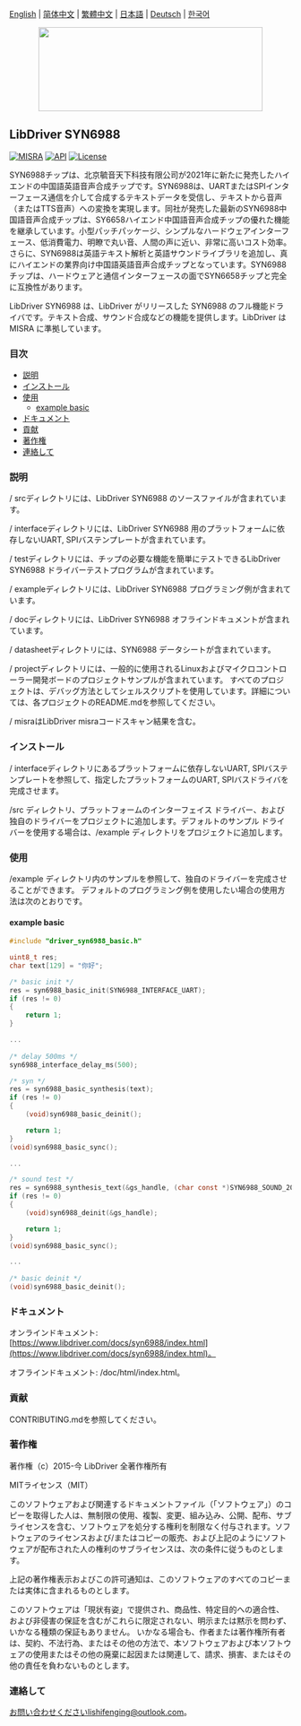 [English](/README.md) | [ 简体中文](/README_zh-Hans.md) | [繁體中文](/README_zh-Hant.md) | [日本語](/README_ja.md) | [Deutsch](/README_de.md) | [한국어](/README_ko.md)

<div align=center>
<img src="/doc/image/logo.svg" width="400" height="150"/>
</div>

## LibDriver SYN6988

[![MISRA](https://img.shields.io/badge/misra-compliant-brightgreen.svg)](/misra/README.md) [![API](https://img.shields.io/badge/api-reference-blue.svg)](https://www.libdriver.com/docs/syn6988/index.html) [![License](https://img.shields.io/badge/license-MIT-brightgreen.svg)](/LICENSE)

SYN6988チップは、北京毓音天下科技有限公司が2021年に新たに発売したハイエンドの中国語英語音声合成チップです。SYN6988は、UARTまたはSPIインターフェース通信を介して合成するテキストデータを受信し、テキストから音声（またはTTS音声）への変換を実現します。同社が発売した最新のSYN6988中国語音声合成チップは、SY6658ハイエンド中国語音声合成チップの優れた機能を継承しています。小型パッチパッケージ、シンプルなハードウェアインターフェース、低消費電力、明瞭で丸い音、人間の声に近い、非常に高いコスト効率。さらに、SYN6988は英語テキスト解析と英語サウンドライブラリを追加し、真にハイエンドの業界向け中国語英語音声合成チップとなっています。SYN6988チップは、ハードウェアと通信インターフェースの面でSYN6658チップと完全に互換性があります。

LibDriver SYN6988 は、LibDriver がリリースした SYN6988 のフル機能ドライバです。テキスト合成、サウンド合成などの機能を提供します。LibDriver は MISRA に準拠しています。

### 目次

  - [説明](#説明)
  - [インストール](#インストール)
  - [使用](#使用)
    - [example basic](#example-basic)
  - [ドキュメント](#ドキュメント)
  - [貢献](#貢献)
  - [著作権](#著作権)
  - [連絡して](#連絡して)

### 説明

/ srcディレクトリには、LibDriver SYN6988 のソースファイルが含まれています。

/ interfaceディレクトリには、LibDriver SYN6988 用のプラットフォームに依存しないUART, SPIバステンプレートが含まれています。

/ testディレクトリには、チップの必要な機能を簡単にテストできるLibDriver SYN6988 ドライバーテストプログラムが含まれています。

/ exampleディレクトリには、LibDriver SYN6988 プログラミング例が含まれています。

/ docディレクトリには、LibDriver SYN6988 オフラインドキュメントが含まれています。

/ datasheetディレクトリには、SYN6988 データシートが含まれています。

/ projectディレクトリには、一般的に使用されるLinuxおよびマイクロコントローラー開発ボードのプロジェクトサンプルが含まれています。 すべてのプロジェクトは、デバッグ方法としてシェルスクリプトを使用しています。詳細については、各プロジェクトのREADME.mdを参照してください。

/ misraはLibDriver misraコードスキャン結果を含む。

### インストール

/ interfaceディレクトリにあるプラットフォームに依存しないUART, SPIバステンプレートを参照して、指定したプラットフォームのUART, SPIバスドライバを完成させます。

/src ディレクトリ、プラットフォームのインターフェイス ドライバー、および独自のドライバーをプロジェクトに追加します。デフォルトのサンプル ドライバーを使用する場合は、/example ディレクトリをプロジェクトに追加します。

### 使用

/example ディレクトリ内のサンプルを参照して、独自のドライバーを完成させることができます。 デフォルトのプログラミング例を使用したい場合の使用方法は次のとおりです。

#### example basic

```C
#include "driver_syn6988_basic.h"

uint8_t res;
char text[129] = "你好";

/* basic init */
res = syn6988_basic_init(SYN6988_INTERFACE_UART);
if (res != 0)
{
    return 1;
}

...
    
/* delay 500ms */
syn6988_interface_delay_ms(500);

/* syn */
res = syn6988_basic_synthesis(text);
if (res != 0)
{
    (void)syn6988_basic_deinit();

    return 1;
}
(void)syn6988_basic_sync();

...

/* sound test */
res = syn6988_synthesis_text(&gs_handle, (char const *)SYN6988_SOUND_202);
if (res != 0)
{
    (void)syn6988_deinit(&gs_handle);

    return 1;
}
(void)syn6988_basic_sync();

...
    
/* basic deinit */
(void)syn6988_basic_deinit();
```

### ドキュメント

オンラインドキュメント: [https://www.libdriver.com/docs/syn6988/index.html](https://www.libdriver.com/docs/syn6988/index.html)。

オフラインドキュメント: /doc/html/index.html。

### 貢献

CONTRIBUTING.mdを参照してください。

### 著作権

著作権（c）2015-今 LibDriver 全著作権所有

MITライセンス（MIT）

このソフトウェアおよび関連するドキュメントファイル（「ソフトウェア」）のコピーを取得した人は、無制限の使用、複製、変更、組み込み、公開、配布、サブライセンスを含む、ソフトウェアを処分する権利を制限なく付与されます。ソフトウェアのライセンスおよび/またはコピーの販売、および上記のようにソフトウェアが配布された人の権利のサブライセンスは、次の条件に従うものとします。

上記の著作権表示およびこの許可通知は、このソフトウェアのすべてのコピーまたは実体に含まれるものとします。

このソフトウェアは「現状有姿」で提供され、商品性、特定目的への適合性、および非侵害の保証を含むがこれらに限定されない、明示または黙示を問わず、いかなる種類の保証もありません。 いかなる場合も、作者または著作権所有者は、契約、不法行為、またはその他の方法で、本ソフトウェアおよび本ソフトウェアの使用またはその他の廃棄に起因または関連して、請求、損害、またはその他の責任を負わないものとします。

### 連絡して

お問い合わせくださいlishifenging@outlook.com。